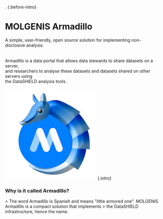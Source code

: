 .
{.before-intro}
<h1 class="intro">MOLGENIS Armadillo</h1>
A simple, user-friendly, open source solution for implementing non-disclosive analysis.<br/><br/><br/>
Armadillo is a data portal that allows data stewards to share datasets on a server, <br/>
and researchers to analyse these datasets and datasets shared on other servers using <br/>
the DataSHIELD analysis tools.<br/><br/>
<img src="../img/armadillo-logo-border.png" alt="MOLGENIS Armadillo logo" class="armadillo-intro-logo"/>
{.intro}

<h3 class="armadillo-question">Why is it called Armadillo?</h3>
> The word Armadillo is Spanish and means "little armored one". MOLGENIS Armadillo is a compact solution that implements 
> the DataSHIELD infrastructure, hence the name.


<br/><br/>

